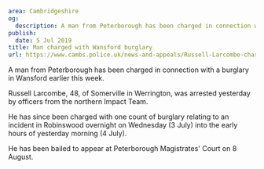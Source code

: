 ```yaml
area: Cambridgeshire
og:
  description: A man from Peterborough has been charged in connection with a burglary in Wansford earlier this week.
publish:
  date: 5 Jul 2019
title: Man charged with Wansford burglary
url: https://www.cambs.police.uk/news-and-appeals/Russell-Larcombe-charged
```

A man from Peterborough has been charged in connection with a burglary in Wansford earlier this week.

Russell Larcombe, 48, of Somerville in Werrington, was arrested yesterday by officers from the northern Impact Team.

He has since been charged with one count of burglary relating to an incident in Robinswood overnight on Wednesday (3 July) into the early hours of yesterday morning (4 July).

He has been bailed to appear at Peterborough Magistrates' Court on 8 August.
